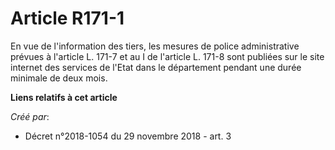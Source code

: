 # Article R171-1

En vue de l'information des tiers, les mesures de police administrative prévues à l'article L. 171-7 et au I de l'article L.
171-8 sont publiées sur le site internet des services de l'Etat dans le département pendant une durée minimale de deux mois.

**Liens relatifs à cet article**

_Créé par_:

  - Décret n°2018-1054 du 29 novembre 2018 - art. 3
